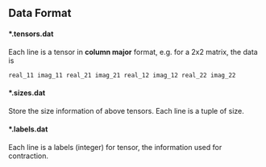 ## Data Format

#### *.tensors.dat
Each line is a tensor in **column major** format, e.g. for a 2x2 matrix, the data is
```
real_11 imag_11 real_21 imag_21 real_12 imag_12 real_22 imag_22
```

#### *.sizes.dat
Store the size information of above tensors. Each line is a tuple of size.

#### *.labels.dat
Each line is a labels (integer) for tensor, the information used for contraction.

